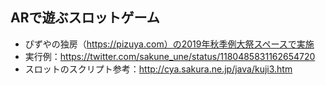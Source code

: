 ## ARで遊ぶスロットゲーム
- ぴずやの独房（https://pizuya.com）の2019年秋季例大祭スペースで実施
- 実行例：https://twitter.com/sakune_une/status/1180485831162654720
- スロットのスクリプト参考：http://cya.sakura.ne.jp/java/kuji3.htm